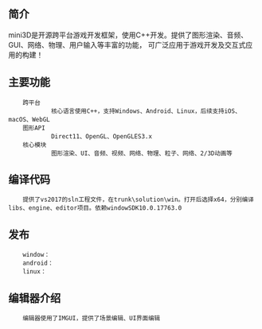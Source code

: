 ## 简介
mini3D是开源跨平台游戏开发框架，使用C++开发。提供了图形渲染、音频、GUI、网络、物理、用户输入等丰富的功能， 可广泛应用于游戏开发及交互式应用的构建！  
## 主要功能
        跨平台  
                核心语言使用C++，支持Windows、Android、Linux，后续支持iOS、macOS、WebGL  
        图形API  
                Direct11、OpenGL、OpenGLES3.x  
        核心模块  
                图形渲染、UI、音频、视频、网络、物理、粒子、网络、2/3D动画等  
## 编译代码
        提供了vs2017的sln工程文件，在trunk\solution\win。打开后选择x64，分别编译libs、engine、editor项目。依赖windowSDK10.0.17763.0
## 发布
        window：
        android：
        linux：
## 编辑器介绍  
        编辑器使用了IMGUI，提供了场景编辑、UI界面编辑
